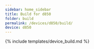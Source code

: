 ```yaml
---
sidebar: home_sidebar
title: Build for d850
folder: build
permalink: /devices/d850/build/
device: d850
---
```

{% include templates/device_build.md %}
